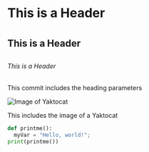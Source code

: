 # This is a Header <h1></h1>
## This is a Header <h2></h2>
###### This is a Header <h6></h6>



This commit includes the heading parameters 

![Image of Yaktocat](https://octodex.github.com/images/yaktocat.png)

This includes the image of a Yaktocat

```python
def printme():
  myVar = "Hello, world!";
print(printme())
```



